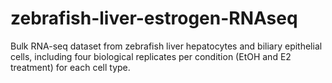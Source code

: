 # zebrafish-liver-estrogen-RNAseq
Bulk RNA-seq dataset from zebrafish liver hepatocytes and biliary epithelial cells, including four biological replicates per condition (EtOH and E2 treatment) for each cell type.
